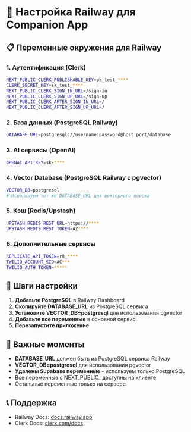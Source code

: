 # 🚀 Настройка Railway для Companion App

## 📋 Переменные окружения для Railway

### 1. Аутентификация (Clerk)
```bash
NEXT_PUBLIC_CLERK_PUBLISHABLE_KEY=pk_test_****
CLERK_SECRET_KEY=sk_test_****
NEXT_PUBLIC_CLERK_SIGN_IN_URL=/sign-in
NEXT_PUBLIC_CLERK_SIGN_UP_URL=/sign-up
NEXT_PUBLIC_CLERK_AFTER_SIGN_IN_URL=/
NEXT_PUBLIC_CLERK_AFTER_SIGN_UP_URL=/
```

### 2. База данных (PostgreSQL Railway)
```bash
DATABASE_URL=postgresql://username:password@host:port/database
```

### 3. AI сервисы (OpenAI)
```bash
OPENAI_API_KEY=sk-****
```

### 4. Vector Database (PostgreSQL Railway с pgvector)
```bash
VECTOR_DB=postgresql
# Используем тот же DATABASE_URL для векторного поиска
```

### 5. Кэш (Redis/Upstash)
```bash
UPSTASH_REDIS_REST_URL=https://****
UPSTASH_REDIS_REST_TOKEN=AZ****
```

### 6. Дополнительные сервисы
```bash
REPLICATE_API_TOKEN=r8_****
TWILIO_ACCOUNT_SID=AC***
TWILIO_AUTH_TOKEN=*****
```

## 🔧 Шаги настройки

1. **Добавьте PostgreSQL** в Railway Dashboard
2. **Скопируйте DATABASE_URL** из PostgreSQL сервиса
3. **Установите VECTOR_DB=postgresql** для использования pgvector
4. **Добавьте все переменные** в основной сервис
5. **Перезапустите приложение**

## 🚨 Важные моменты

- **DATABASE_URL** должен быть из PostgreSQL сервиса Railway
- **VECTOR_DB=postgresql** для использования pgvector
- **Удалены Supabase переменные** - используем только PostgreSQL
- Все переменные с NEXT_PUBLIC_ доступны на клиенте
- Остальные переменные только на сервере

## 📞 Поддержка

- Railway Docs: [docs.railway.app](https://docs.railway.app)
- Clerk Docs: [clerk.com/docs](https://clerk.com/docs) 